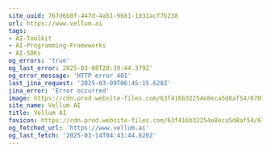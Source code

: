 ```yaml
---
site_uuid: 767d6b0f-447d-4a51-9681-1031acf7b238
url: https://www.vellum.ai
tags:
- AI-Toolkit
- AI-Programming-Frameworks
- AI-SDKs
og_errors: 'true'
og_last_error: 2025-03-08T20:39:44.379Z'
og_error_message: 'HTTP error 401'
last_jina_request: '2025-03-09T06:45:15.628Z'
jina_error: 'Error occurred'
image: https://cdn.prod.website-files.com/63f416b32254e8eca5d8af54/6707ee2470a50824ef97102f_home-page-cover.png'
site_name: Vellum AI
title: Vellum AI
favicon: https://cdn.prod.website-files.com/63f416b32254e8eca5d8af54/670405978c3b31a77bed0c6f_Favicon.png
og_fetched_url: 'https://www.vellum.ai'
og_last_fetch: '2025-03-14T04:43:44.620Z'
---
```


